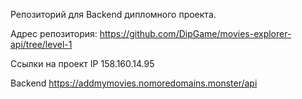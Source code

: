 Репозиторий для Backend дипломного проекта.

Адрес репозитория: https://github.com/DipGame/movies-explorer-api/tree/level-1

Ссылки на проект
IP 158.160.14.95

Backend https://addmymovies.nomoredomains.monster/api
